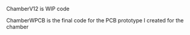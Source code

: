 ChamberV12 is WIP code 


ChamberWPCB is the final code for the PCB prototype I created for the chamber
